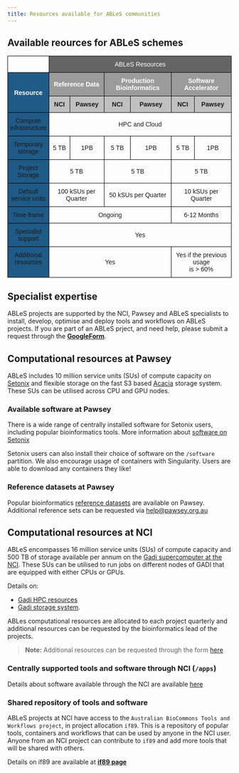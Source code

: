 ```yaml
---
title: Resources available for ABLeS communities
---
```


## Available reources for ABLeS schemes
<div style="display: block; margin-left: auto;  margin-right: auto;">
    <style type="text/css">
    .tg  {border-collapse:collapse;border-spacing:0;}
    .tg td{border-color:black;border-style:solid;border-width:1px;font-family:Arial, sans-serif;font-size:14px;
    overflow:hidden;padding:10px 5px;word-break:normal;}
    .tg th{border-color:black;border-style:solid;border-width:1px;font-family:Arial, sans-serif;font-size:14px;
    font-weight:normal;overflow:hidden;padding:10px 5px;word-break:normal;}
    .tg .tg-ltol{background-color:#205a86;border-color:#000000;text-align:center;vertical-align:middle}
    .tg .tg-4jry{background-color:#c0c0c0;border-color:#000000;text-align:center;vertical-align:middle}
    .tg .tg-j13t{background-color:#205a86;border-color:#000000;text-align:center;vertical-align:top}
    .tg .tg-hxuv{background-color:#205a86;border-color:#000000;text-align:center;vertical-align:middle}
    .tg .tg-maf8{background-color:#656565;border-color:#000000;color:#ffffff;text-align:center;vertical-align:middle}
    .tg .tg-xwyw{border-color:#000000;text-align:center;vertical-align:middle}
    .tg .tg-yn16{background-color:#9b9b9b;border-color:#000000;color:#ffffff;text-align:center;vertical-align:middle}
    </style>
    <table class="tg">
    <thead>
    <tr style="font-weight: bold;">
        <th class="tg-xwyw"></th>
        <th class="tg-maf8" colspan="6">ABLeS Resources</th>
    </tr>
    </thead>
    <tbody>
    <tr style="font-weight: bold;">
        <td class="tg-ltol" rowspan="2"><span style="color:#FFF">Resource</span></td>
        <td class="tg-yn16" colspan="2">Reference Data</td>
        <td class="tg-yn16" colspan="2">Production Bioinformatics</td>
        <td class="tg-yn16" colspan="2">Software Accelerator</td>
    </tr>
    <tr style="font-weight: bold;">
        <td class="tg-4jry">NCI</td>
        <td class="tg-4jry">Pawsey</td>
        <td class="tg-4jry">NCI</td>
        <td class="tg-4jry">Pawsey</td>
        <td class="tg-4jry">NCI</td>
        <td class="tg-4jry">Pawsey</td>
    </tr>
    <tr>
        <td class="tg-hxuv">Compute <br>infrastructure</td>
        <td class="tg-xwyw" colspan="6">HPC and Cloud</td>
    </tr>
    <tr>
        <td class="tg-hxuv">Temporary<br>storage</td>
        <td class="tg-xwyw">5 TB</td>
        <td class="tg-xwyw">1PB</td>
        <td class="tg-xwyw">5 TB</td>
        <td class="tg-xwyw">1PB</td>
        <td class="tg-xwyw">5 TB</td>
        <td class="tg-xwyw">1PB</td>
    </tr>
    <tr>
        <td class="tg-hxuv">Project<br>Storage</td>
        <td class="tg-xwyw" colspan="2">5 TB</td>
        <td class="tg-xwyw" colspan="2">5 TB</td>
        <td class="tg-xwyw" colspan="2">5 TB</td>
    </tr>
    <tr>
        <td class="tg-hxuv">Default <br>service units</td>
        <td class="tg-xwyw" colspan="2">100 kSUs per Quarter</td>
        <td class="tg-xwyw" colspan="2">50 kSUs per Quarter</td>
        <td class="tg-xwyw" colspan="2">10 kSUs per Quarter</td>
    </tr>
    <tr>
        <td class="tg-hxuv">Time frame</td>
        <td class="tg-xwyw" colspan="4">Ongoing</td>
        <td class="tg-xwyw" colspan="2">6-12 Months</td>
    </tr>
    <tr>
        <td class="tg-j13t">Specialist<br>support</td>
        <td class="tg-xwyw" colspan="6">Yes</td>
    </tr>
    <tr>
        <td class="tg-j13t">Additional <br>resources</td>
        <td class="tg-xwyw" colspan="4">Yes</td>
        <td class="tg-xwyw" colspan="2">Yes if the previous usage<br> is &gt; 60%</td>
    </tr>
    </tbody>
    </table>
</div>

## Specialist expertise

ABLeS projects are supported by the NCI, Pawsey and ABLeS specialists to install, develop, optimise and deploy tools and workflows on ABLeS projects.
If you are part of an ABLeS prject, and need help, please submit a request through the **[GoogleForm](https://docs.google.com/forms/d/e/1FAIpQLSfzHJajEKTnGuYWb1gLRR2nlUExLIRM7qSGy_hhbiCKB3KX2Q/viewform?usp=sf_link)**.

## Computational resources at Pawsey

ABLeS includes 10 million service units (SUs) of compute capacity on [Setonix](https://pawsey.org.au/systems/setonix/) and flexible storage on the fast S3 based [Acacia](https://pawsey.org.au/systems/acacia/) storage system. These SUs can be utilised across CPU and GPU nodes. 

### Available software at Pawsey

There is a wide range of centrally installed software for Setonix users, including popular bioinformatics tools. More information about [software on Setonix](https://support.pawsey.org.au/documentation/display/US/Software+Stack)

Setonix users can also install their choice of software on the `/software` partition. We also encourage usage of containers with Singularity. Users are able to download any containers they like! 

### Reference datasets at Pawsey 
Popular bioinformatics [reference datasets](https://support.pawsey.org.au/documentation/display/US/Life+Science+and+Bioinformatics) are available on Pawsey. Additional reference sets can be requested via help@pawsey.org.au


## Computational resources at NCI

ABLeS encompasses 16 million service units (SUs) of compute capacity and 500 TB of storage available per annum on the [Gadi supercomputer at the NCI](https://nci.org.au/our-systems/hpc-systems). These SUs can be utilised to run jobs on different nodes of GADI that are equipped with either CPUs or GPUs. 

Details on:
- [Gadi HPC resources](https://nci.org.au/our-systems/hpc-systems) 
- [Gadi storage system](https://nci.org.au/our-systems/storage-systems).

ABLes computational resources are allocated to each project quarterly and additional resources can be requested by the bioinformatics lead of the projects. 

> **Note:** Additional resources can be requested through the form [here](https://docs.google.com/forms/d/e/1FAIpQLSfzHJajEKTnGuYWb1gLRR2nlUExLIRM7qSGy_hhbiCKB3KX2Q/viewform?usp=sf_link)

### Centrally supported tools and software through NCI (`/apps`)

Details about software available through the NCI are available [here](https://opus.nci.org.au/display/Help/5.+Software+Applications)

### Shared repository of tools and software

ABLeS projects at NCI have access to the `Australian BioCommons Tools and Workflows project`, in project allocation `if89`.
This is a repository of popular tools, containers and workflows that can be used by 
anyone in the NCI user.
Anyone from an NCI project can contribute to `if89` and add more tools that will be shared with others.

Details on if89 are available at **[if89 page](/ables/if89/)**
